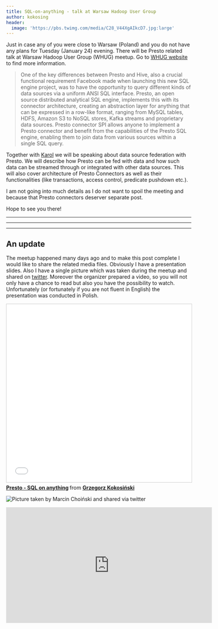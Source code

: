 ```yaml
---
title: SQL-on-anything - talk at Warsaw Hadoop User Group
author: kokosing
header:
  image: 'https://pbs.twimg.com/media/C28_V44XgAIkcD7.jpg:large'
---
```


Just in case any of you were close to Warsaw (Poland) and you do not have any
plans for Tuesday (January 24) evening. There will be Presto related talk at
Warsaw Hadoop User Group (WHUG) meetup. Go to [WHUG
website](https://www.meetup.com/warsaw-hug/events/236467094/) to find more
information.

> One of the key differences between Presto and Hive, also a crucial functional
> requirement Facebook made when launching this new SQL engine project, was to
> have the opportunity to query different kinds of data sources via a uniform
> ANSI SQL interface. Presto, an open source distributed analytical SQL engine,
> implements this with its connector architecture, creating an abstraction
> layer for anything that can be expressed in a row-like format, ranging
> from MySQL tables, HDFS, Amazon S3 to NoSQL stores, Kafka streams and
> proprietary data sources. Presto connector SPI allows anyone to implement a
> Presto connector and benefit from the capabilities of the Presto SQL
> engine, enabling them to join data from various sources within a single SQL
> query.

Together with [Karol](https://github.com/sopel39) we will be speaking about data
source federation with Presto. We will describe how Presto can be fed with
data and how such data can be streamed through or integrated with other data
sources. This will also cover architecture of Presto Connectors as well as
their functionalities (like transactions, access control, predicate pushdown
etc.).

I am not going into much details as I do not want to spoil the meeting and because
that Presto connectors deserver separate post.

Hope to see you there!

---
---
---

## An update

The meetup happened many days ago and to make this post complete I would like 
to share the related media files.
Obviously I have a presentation slides. Also I have a single picture which 
was taken during the meetup and shared on 
[twitter](https://twitter.com/MarcinChoinski/status/823946905487020032).
Moreover the organizer prepared a video, so you will not 
only have a chance to read but also you have the possibility to watch. Unfortunately (or fortunately if you are 
not fluent in English) the presentation was conducted in Polish.

<iframe src="//www.slideshare.net/slideshow/embed_code/key/eev9mqp4AzmgiR" width="595" height="485" frameborder="0" marginwidth="0" marginheight="0" scrolling="no" style="border:1px solid #CCC; border-width:1px; margin-bottom:5px; max-width: 100%;" allowfullscreen> </iframe> <div style="margin-bottom:5px"> <strong> <a href="//www.slideshare.net/GrzegorzKokosiski/presto-sql-on-anything-72220474" title="Presto - SQL on anything" target="_blank">Presto - SQL on anything</a> </strong> from <strong><a target="_blank" href="//www.slideshare.net/GrzegorzKokosiski">Grzegorz Kokosiński</a></strong> </div>

![Picture taken by Marcin Choiński and shared via twitter](https://pbs.twimg.com/media/C28_V44XgAIkcD7.jpg:large)

<iframe width="560" height="315" src="https://www.youtube.com/embed/iN14bUUL1pE" frameborder="0" allowfullscreen></iframe>
